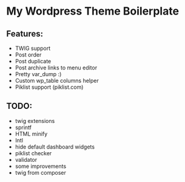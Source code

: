 # My Wordpress Theme Boilerplate

## Features:
* TWIG support
* Post order
* Post duplicate
* Post archive links to menu editor
* Pretty var_dump :)
* Custom wp_table columns helper
* Piklist support (piklist.com)

## TODO:
* twig extensions
 * sprintf
 * HTML minify
 * Intl
* hide default dashboard widgets
* piklist checker
* validator
* some improvements
* twig from composer